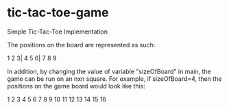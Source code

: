 # tic-tac-toe-game
Simple Tic-Tac-Toe Implementation

The positions on the board are represented as such: 

1 2 3|
4 5 6|
7 8 9

In addition, by changing the value of variable "sizeOfBoard" in main, the game can be run on an nxn square.  For example, if sizeOfBoard=4, then the positions on the game board would look like this:

1   2  3  4
5   6  7  8
9  10 11 12
13 14 15 16
